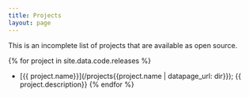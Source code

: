 ```yaml
---
title: Projects
layout: page
---
```


<div class="usa-layout-docs-main_content" markdown="1">

This is an incomplete list of projects that are available as open source.

{% for project in site.data.code.releases %}
* [{{ project.name}}](/projects{{project.name | datapage_url: dir}}); {{ project.description}} 
{% endfor %}
</div>